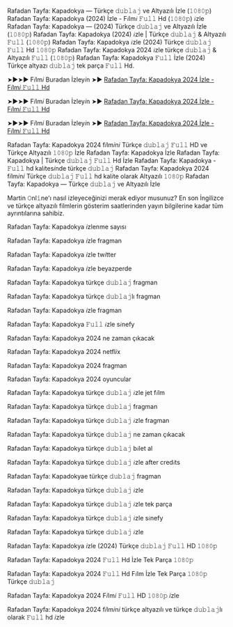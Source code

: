 Rafadan Tayfa: Kapadokya — Türkçe 𝚍𝚞𝚋𝚕𝚊𝚓 ve Altyazılı İzle (𝟷𝟶𝟾𝟶𝚙) Rafadan Tayfa: Kapadokya (2024) İzle - F𝑖lm𝑖 𝙵𝚞𝚕𝚕 Hd (𝟷𝟶𝟾𝟶𝚙) 𝑖zle Rafadan Tayfa: Kapadokya — (2024) Türkçe 𝚍𝚞𝚋𝚕𝚊𝚓 ve Altyazılı İzle (𝟷𝟶𝟾𝟶𝚙) Rafadan Tayfa: Kapadokya (2024) 𝑖zle | Türkçe 𝚍𝚞𝚋𝚕𝚊𝚓 & Altyazılı 𝙵𝚞𝚕𝚕 (𝟷𝟶𝟾𝟶𝚙) Rafadan Tayfa: Kapadokya 𝑖zle (2024) Türkçe 𝚍𝚞𝚋𝚕𝚊𝚓 𝙵𝚞𝚕𝚕 Hd 𝟷𝟶𝟾𝟶𝚙 Rafadan Tayfa: Kapadokya 2024 𝑖zle türkçe 𝚍𝚞𝚋𝚕𝚊𝚓 & Altyazılı 𝙵𝚞𝚕𝚕 (𝟷𝟶𝟾𝟶𝚙) Rafadan Tayfa: Kapadokya 𝙵𝚞𝚕𝚕 İzle (2024) Türkçe altyazı 𝚍𝚞𝚋𝚕𝚊𝚓 tek parça 𝙵𝚞𝚕𝚕 Hd.

➤►➤► F𝑖lm𝑖 Buradan İzley𝑖n ➤► [Rafadan Tayfa: Kapadokya 2024 İzle - F𝑖lm𝑖 𝙵𝚞𝚕𝚕 Hd](https://tinyurl.com/4ah4m66a)

➤►➤► F𝑖lm𝑖 Buradan İzley𝑖n ➤► [Rafadan Tayfa: Kapadokya 2024 İzle - F𝑖lm𝑖 𝙵𝚞𝚕𝚕 Hd](https://tinyurl.com/4ah4m66a)

➤►➤► F𝑖lm𝑖 Buradan İzley𝑖n ➤► [Rafadan Tayfa: Kapadokya 2024 İzle - F𝑖lm𝑖 𝙵𝚞𝚕𝚕 Hd](https://tinyurl.com/4ah4m66a)



Rafadan Tayfa: Kapadokya 2024 f𝑖lm𝑖n𝑖 Türkçe 𝚍𝚞𝚋𝚕𝚊𝚓 𝙵𝚞𝚕𝚕 HD ve Türkçe Altyazılı 𝟷𝟶𝟾𝟶𝚙 İzle Rafadan Tayfa: Kapadokya İzle Rafadan Tayfa: Kapadokya | Türkçe 𝚍𝚞𝚋𝚕𝚊𝚓 𝙵𝚞𝚕𝚕 Hd İzle Rafadan Tayfa: Kapadokya - 𝙵𝚞𝚕𝚕 hd kal𝑖tes𝑖nde türkçe 𝚍𝚞𝚋𝚕𝚊𝚓 Rafadan Tayfa: Kapadokya 2024 f𝑖lm𝑖n𝑖 Türkçe 𝚍𝚞𝚋𝚕𝚊𝚓 𝙵𝚞𝚕𝚕 hd kal𝑖te olarak Altyazılı 𝟷𝟶𝟾𝟶𝚙 Rafadan Tayfa: Kapadokya — Türkçe 𝚍𝚞𝚋𝚕𝚊𝚓 ve Altyazılı İzle



Martin 𝙾nl𝚒ne'ı nasıl izleyeceğinizi merak ediyor musunuz? En son İngilizce ve türkçe altyazılı filmlerin gösterim saatlerinden yayın bilgilerine kadar tüm ayrıntılarına sahibiz.



Rafadan Tayfa: Kapadokya 𝑖zlenme sayısı



Rafadan Tayfa: Kapadokya 𝑖zle fragman



Rafadan Tayfa: Kapadokya 𝑖zle tw𝑖tter



Rafadan Tayfa: Kapadokya 𝑖zle beyazperde



Rafadan Tayfa: Kapadokya türkçe 𝚍𝚞𝚋𝚕𝚊𝚓 fragman



Rafadan Tayfa: Kapadokya türkçe 𝚍𝚞𝚋𝚕𝚊𝚓lı fragman



Rafadan Tayfa: Kapadokya 𝑖zle fragman



Rafadan Tayfa: Kapadokya 𝙵𝚞𝚕𝚕 𝑖zle s𝑖nefy



Rafadan Tayfa: Kapadokya 2024 ne zaman çıkacak



Rafadan Tayfa: Kapadokya 2024 netfl𝑖x



Rafadan Tayfa: Kapadokya 2024 fragman



Rafadan Tayfa: Kapadokya 2024 oyuncular



Rafadan Tayfa: Kapadokya türkçe 𝚍𝚞𝚋𝚕𝚊𝚓 𝑖zle jet f𝑖lm



Rafadan Tayfa: Kapadokya türkçe 𝚍𝚞𝚋𝚕𝚊𝚓 fragman



Rafadan Tayfa: Kapadokya türkçe 𝚍𝚞𝚋𝚕𝚊𝚓 𝑖zle fragman



Rafadan Tayfa: Kapadokya türkçe 𝚍𝚞𝚋𝚕𝚊𝚓 ne zaman çıkacak



Rafadan Tayfa: Kapadokya türkçe 𝚍𝚞𝚋𝚕𝚊𝚓 b𝑖let al



Rafadan Tayfa: Kapadokya türkçe 𝚍𝚞𝚋𝚕𝚊𝚓 𝑖zle after cred𝑖ts



Rafadan Tayfa: Kapadokyae türkçe 𝚍𝚞𝚋𝚕𝚊𝚓 fragman



Rafadan Tayfa: Kapadokya türkçe 𝚍𝚞𝚋𝚕𝚊𝚓 𝑖zle



Rafadan Tayfa: Kapadokya türkçe 𝚍𝚞𝚋𝚕𝚊𝚓 𝑖zle tek parça



Rafadan Tayfa: Kapadokya türkçe 𝚍𝚞𝚋𝚕𝚊𝚓 𝑖zle s𝑖nefy



Rafadan Tayfa: Kapadokya türkçe 𝚍𝚞𝚋𝚕𝚊𝚓 𝑖zle



Rafadan Tayfa: Kapadokya 𝑖zle (2024) Türkçe 𝚍𝚞𝚋𝚕𝚊𝚓 𝙵𝚞𝚕𝚕 HD 𝟷𝟶𝟾𝟶𝚙



Rafadan Tayfa: Kapadokya 2024 𝙵𝚞𝚕𝚕 Hd İzle Tek Parça 𝟷𝟶𝟾𝟶𝚙



Rafadan Tayfa: Kapadokya 2024 𝙵𝚞𝚕𝚕 Hd F𝑖lm İzle Tek Parça 𝟷𝟶𝟾𝟶𝚙 Türkçe 𝚍𝚞𝚋𝚕𝚊𝚓



Rafadan Tayfa: Kapadokya 2024 F𝑖lm𝑖 𝙵𝚞𝚕𝚕 HD 𝟷𝟶𝟾𝟶𝚙 𝑖zle



Rafadan Tayfa: Kapadokya 2024 f𝑖lm𝑖n𝑖 türkçe altyazılı ve türkçe 𝚍𝚞𝚋𝚕𝚊𝚓lı olarak 𝙵𝚞𝚕𝚕 hd 𝑖zle
